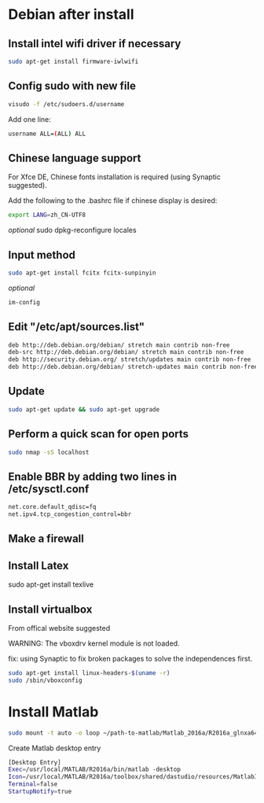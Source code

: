 # Debian after install
## Install intel wifi driver if necessary
```sh
sudo apt-get install firmware-iwlwifi
```
## Config sudo with new file
```sh
visudo -f /etc/sudoers.d/username
```

Add one line:
```sh
username ALL=(ALL) ALL
```
## Chinese language support
For Xfce DE, Chinese fonts installation is required (using Synaptic suggested).

Add the following to the .bashrc file if chinese display is desired:
```sh
export LANG=zh_CN-UTF8
```
_optional_
sudo dpkg-reconfigure locales

## Input method
```sh
sudo apt-get install fcitx fcitx-sunpinyin
```

_optional_
```sh
im-config
```

## Edit "/etc/apt/sources.list"
```sh
deb http://deb.debian.org/debian/ stretch main contrib non-free
deb-src http://deb.debian.org/debian/ stretch main contrib non-free
deb http://security.debian.org/ stretch/updates main contrib non-free
deb http://deb.debian.org/debian/ stretch-updates main contrib non-free
```
## Update
```sh
sudo apt-get update && sudo apt-get upgrade
```
## Perform a quick scan for open ports
```sh
sudo nmap -sS localhost
```
## Enable BBR by adding two lines in /etc/sysctl.conf
```sh
net.core.default_qdisc=fq
net.ipv4.tcp_congestion_control=bbr
```
## Make a firewall

## Install Latex
sudo apt-get install texlive

## Install virtualbox
From offical website suggested

WARNING: The vboxdrv kernel module is not loaded.

fix: using Synaptic to fix broken packages to solve the independences first.

```sh
sudo apt-get install linux-headers-$(uname -r)
sudo /sbin/vboxconfig
```
# Install Matlab
```sh
sudo mount -t auto -o loop ~/path-to-matlab/Matlab_2016a/R2016a_glnxa64.iso ~/matlab/
```
Create Matlab desktop entry
```sh
[Desktop Entry]
Exec=/usr/local/MATLAB/R2016a/bin/matlab -desktop
Icon=/usr/local/MATLAB/R2016a/toolbox/shared/dastudio/resources/MatlabIcon.png
Terminal=false
StartupNotify=true
```

